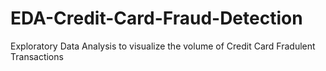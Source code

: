 # EDA-Credit-Card-Fraud-Detection
Exploratory Data Analysis to visualize the volume of Credit Card Fradulent Transactions 
